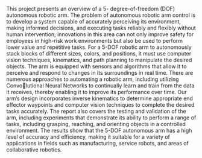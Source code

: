 This project presents an overview of a 5-
degree-of-freedom (DOF) autonomous robotic arm. The
problem of autonomous robotic arm control is to develop
a system capable of accurately perceiving its environment,
making informed decisions, and executing tasks reliably
and flexibly without human intervention; innovations in
this area can not only improve safety for employees in
high-risk work environments but also be used to perform
lower value and repetitive tasks. For a 5-DOF robotic arm
to autonomously stack blocks of different sizes, colors,
and positions, it must use computer vision techniques,
kinematics, and path planning to manipulate the desired
objects. The arm is equipped with sensors and algorithms
that allow it to perceive and respond to changes in its
surroundings in real time. There are numerous approaches
to automating a robotic arm, including utilizing Convolutional Neural Networks to continually learn and train
from the data it receives, thereby enabling it to improve
its performance over time. Our arm’s design incorporates
inverse kinematics to determine appropriate end effector
waypoints and computer vision techniques to complete
the desired tasks accurately. The report also covers the
testing and validation of the arm, including experiments
that demonstrate its ability to perform a range of tasks,
including grasping, reaching, and orienting objects in a
controlled environment. The results show that the 5-DOF
autonomous arm has a high level of accuracy and efficiency,
making it suitable for a variety of applications in fields such
as manufacturing, service robots, and areas of collaborative
robotics.
